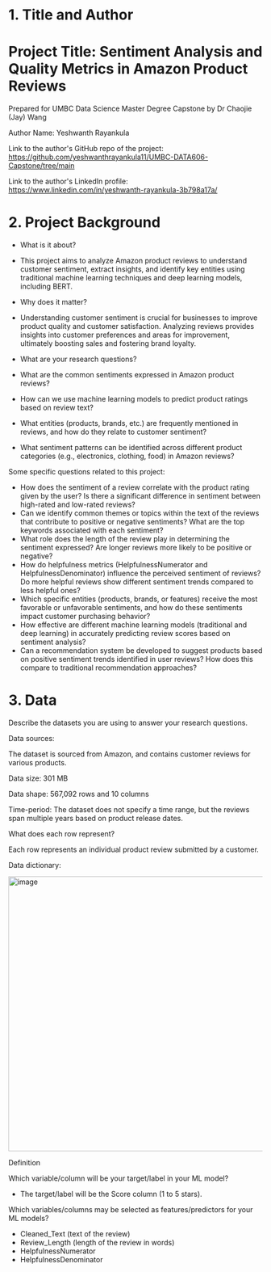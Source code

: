 # 1. Title and Author
   # Project Title: **Sentiment Analysis and Quality Metrics in Amazon Product Reviews**

   Prepared for UMBC Data Science Master Degree Capstone by Dr Chaojie (Jay) Wang
 
   Author Name: Yeshwanth Rayankula
 
   Link to the author's GitHub repo of the project: https://github.com/yeshwanthrayankula11/UMBC-DATA606-Capstone/tree/main
 
   Link to the author's LinkedIn profile: https://www.linkedin.com/in/yeshwanth-rayankula-3b798a17a/


# 2.  Project Background

  -   What is it about?
  -   This project aims to analyze Amazon product reviews to understand customer sentiment, extract insights, and identify key entities using traditional machine learning techniques and deep learning models, including BERT.

  -   Why does it matter?
  -   Understanding customer sentiment is crucial for businesses to improve product quality and customer satisfaction. Analyzing reviews provides insights into customer preferences and areas for improvement, ultimately boosting sales and fostering brand loyalty.

  -   What are your research questions?

  - What are the common sentiments expressed in Amazon product reviews?
  - How can we use machine learning models to predict product ratings based on review text?
  - What entities (products, brands, etc.) are frequently mentioned in reviews, and how do they relate to customer sentiment?
  - What sentiment patterns can be identified across different product categories (e.g., electronics, clothing, food) in Amazon reviews?

  Some specific questions related to this project:
  - How does the sentiment of a review correlate with the product rating given by the user? Is there a significant difference in sentiment between high-rated and low-rated reviews?
  - Can we identify common themes or topics within the text of the reviews that contribute to positive or negative sentiments? What are the top keywords associated with each sentiment?
  - What role does the length of the review play in determining the sentiment expressed? Are longer reviews more likely to be positive or negative?
  - How do helpfulness metrics (HelpfulnessNumerator and HelpfulnessDenominator) influence the perceived sentiment of reviews? Do more helpful reviews show different sentiment trends compared to less helpful ones?
  - Which specific entities (products, brands, or features) receive the most favorable or unfavorable sentiments, and how do these sentiments impact customer purchasing behavior?
  - How effective are different machine learning models (traditional and deep learning) in accurately predicting review scores based on sentiment analysis?
  - Can a recommendation system be developed to suggest products based on positive sentiment trends identified in user reviews? How does this compare to traditional recommendation approaches?



# 3. Data
  Describe the datasets you are using to answer your research questions.

  Data sources:
  
  The dataset is sourced from Amazon, and contains customer reviews for various products.
  
  Data size: 301 MB
  
  Data shape: 567,092 rows and 10 columns
  
  Time-period: The dataset does not specify a time range, but the reviews span multiple years based on product release dates.
  
  What does each row represent?
  
  Each row represents an individual product review submitted by a customer.
  
  Data dictionary:
  
   <img width="544" alt="image" src="https://github.com/user-attachments/assets/fde5f921-c650-41bf-b9a3-339403ccf67a">
  
  
  Definition
  
  Which variable/column will be your target/label in your ML model?
  - The target/label will be the Score column (1 to 5 stars).
  
  Which variables/columns may be selected as features/predictors for your ML models?
  - Cleaned_Text (text of the review)
  - Review_Length (length of the review in words)
  - HelpfulnessNumerator
  - HelpfulnessDenominator
